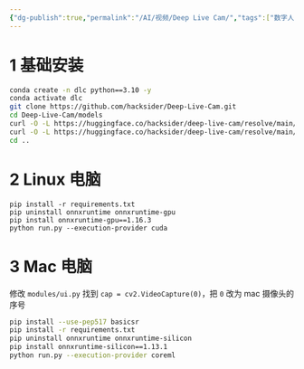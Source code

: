```yaml
---
{"dg-publish":true,"permalink":"/AI/视频/Deep Live Cam/","tags":["数字人","AI"]}
---
```


# 1 基础安装

``` bash
conda create -n dlc python==3.10 -y
conda activate dlc
git clone https://github.com/hacksider/Deep-Live-Cam.git
cd Deep-Live-Cam/models
curl -O -L https://huggingface.co/hacksider/deep-live-cam/resolve/main/GFPGANv1.4.pth
curl -O -L https://huggingface.co/hacksider/deep-live-cam/resolve/main/inswapper_128_fp16.onnx
cd ..
```

# 2 Linux 电脑
```
pip install -r requirements.txt
pip uninstall onnxruntime onnxruntime-gpu
pip install onnxruntime-gpu==1.16.3
python run.py --execution-provider cuda
```

# 3 Mac 电脑

修改 `modules/ui.py`
找到 `cap = cv2.VideoCapture(0)`，把 `0` 改为 mac 摄像头的序号

``` bash
pip install --use-pep517 basicsr
pip install -r requirements.txt
pip uninstall onnxruntime onnxruntime-silicon
pip install onnxruntime-silicon==1.13.1
python run.py --execution-provider coreml
```
